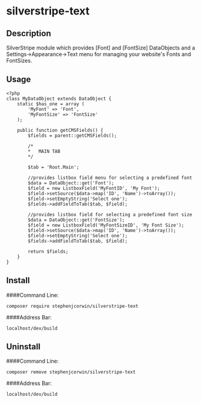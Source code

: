silverstripe-text
=======================================

Description
---------------------------------------
SilverStripe module which provides [Font] and [FontSize] DataObjects and a Settings->Appearance->Text menu for managing your website's Fonts and FontSizes.

Usage
---------------------------------------
```
<?php
class MyDataObject extends DataObject {
    static $has_one = array (
        'MyFont' => 'Font',
        'MyFontSize' => 'FontSize'
    );

    public function getCMSFields() {
	    $fields = parent::getCMSFields();

        /*
        *   MAIN TAB
        */

	    $tab = 'Root.Main';
        
        //provides listbox field menu for selecting a predefined font
	    $data = DataObject::get('Font');
	    $field = new ListboxField('MyFontID', 'My Font');
	    $field->setSource($data->map('ID', 'Name')->toArray());
	    $field->setEmptyString('Select one');
	    $fields->addFieldToTab($tab, $field);
        
        //provides listbox field for selecting a predefined font size
	    $data = DataObject::get('FontSize');
	    $field = new ListboxField('MyFontSizeID', 'My Font Size');
	    $field->setSource($data->map('ID', 'Name')->toArray());
	    $field->setEmptyString('Select one');
	    $fields->addFieldToTab($tab, $field);

        return $fields;
	}
}
```

Install
---------------------------------------
####Command Line:
```
composer require stephenjcorwin/silverstripe-text
```

####Address Bar:
```
localhost/dev/build
```

Uninstall
---------------------------------------
####Command Line:
```
composer remove stephenjcorwin/silverstripe-text
```

####Address Bar:
```
localhost/dev/build
```